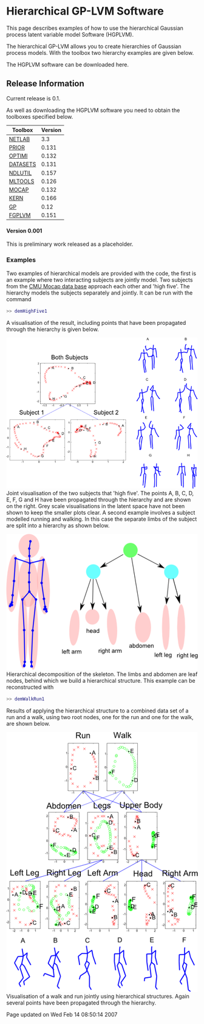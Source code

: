 
Hierarchical GP-LVM Software
============================

This page describes examples of how to use the hierarchical Gaussian process latent variable model Software (HGPLVM).

The hierarchical GP-LVM allows you to create hierarchies of Gaussian process models. With the toolbox two hierarchy examples are given below.

The HGPLVM software can be downloaded here.

Release Information
-------------------

Current release is 0.1.

As well as downloading the HGPLVM software you need to obtain the toolboxes specified below.

| **Toolbox**                                                                 | **Version** |
|-----------------------------------------------------------------------------|-------------|
| [NETLAB](http://ml.sheffield.ac.uk/~neil/netlab/downloadFiles/vrs3p3)       | 3.3         |
| [PRIOR](http://ml.sheffield.ac.uk/~neil/prior/downloadFiles/vrs0p131)       | 0.131       |
| [OPTIMI](http://ml.sheffield.ac.uk/~neil/optimi/downloadFiles/vrs0p132)     | 0.132       |
| [DATASETS](http://ml.sheffield.ac.uk/~neil/datasets/downloadFiles/vrs0p131) | 0.131       |
| [NDLUTIL](http://ml.sheffield.ac.uk/~neil/ndlutil/downloadFiles/vrs0p157)   | 0.157       |
| [MLTOOLS](http://ml.sheffield.ac.uk/~neil/mltools/downloadFiles/vrs0p126)   | 0.126       |
| [MOCAP](http://ml.sheffield.ac.uk/~neil/mocap/downloadFiles/vrs0p132)       | 0.132       |
| [KERN](http://ml.sheffield.ac.uk/~neil/kern/downloadFiles/vrs0p166)         | 0.166       |
| [GP](http://ml.sheffield.ac.uk/~neil/gp/downloadFiles/vrs0p12)              | 0.12        |
| [FGPLVM](http://ml.sheffield.ac.uk/~neil/fgplvm/downloadFiles/vrs0p151)     | 0.151       |

#### Version 0.001

This is preliminary work released as a placeholder.

### Examples

Two examples of hierarchical models are provided with the code, the first is an example where two interacting subjects are jointly model. Two subjects from the [CMU Mocap data base](http://mocap.cs.cmu.edu) approach each other and 'high five'. The hierarchy models the subjects separately and jointly. It can be run with the command

```matlab
>> demHighFive1 
```

A visualisation of the result, including points that have been propagated through the hierarchy is given below.

![](demHighFive_talk.png)
 Joint visualisation of the two subjects that 'high five'. The points A, B, C, D, E, F, G and H have been propagated through the hierarchy and are shown on the right. Grey scale visualisations in the latent space have not been shown to keep the smaller plots clear.
A second example involves a subject modelled running and walking. In this case the separate limbs of the subject are split into a hierarchy as shown below.

![](stickHierarchy.png)
Hierarchical decomposition of the skeleton. The limbs and abdomen are leaf nodes, behind which we build a hierarchical structure.
This example can be reconstructed with

```matlab
>> demWalkRun1 
```

Results of applying the hierarchical structure to a combined data set of a run and a walk, using two root nodes, one for the run and one for the walk, are shown below.

![](demWalkRun_portrait.png)
 Visualisation of a walk and run jointly using hierarchical structures. Again several points have been propagated through the hierarchy.

Page updated on Wed Feb 14 08:50:14 2007


